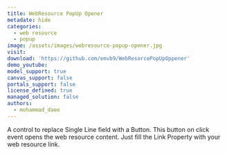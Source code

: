 ```yaml
---
title: WebResource PopUp Opener
metadate: hide
categories:
  - web resource
  - popup
image: /assets/images/webresource-popup-opener.jpg
visit: 
download: 'https://github.com/emvb9/WebResorcePopUpOppener'
demo_youtube: 
model_support: true
canvas_support: false
portals_support: false
license_defined: true
managed_solution: false
authors:
  - mohammad_daee
---
```

A control to replace Single Line field with a Button. This button on click event opens the web resource content. Just fill the Link Property with your web resource link.